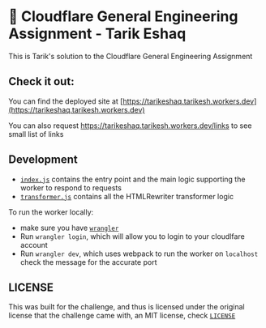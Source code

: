 # 👷 Cloudflare General Engineering Assignment - Tarik Eshaq

This is Tarik's solution to the Cloudflare General Engineering Assignment

## Check it out:
You can find the deployed site at [https://tarikeshaq.tarikesh.workers.dev](https://tarikeshaq.tarikesh.workers.dev)

You can also request https://tarikeshaq.tarikesh.workers.dev/links to see small list of links


## Development
- [`index.js`](./index.js) contains the entry point and the main logic supporting the worker to respond to requests
- [`transformer.js`](./transformer.js) contains all the HTMLRewriter transformer logic

To run the worker locally:
- make sure you have [`wrangler`](https://github.com/cloudflare/wrangler)
- Run `wrangler login`, which will allow you to login to your cloudlfare account
- Run `wrangler dev`, which uses webpack to run the worker on `localhost` check the message for the accurate port

## LICENSE
This was built for the challenge, and thus is licensed under the original license that the challenge came with,
an MIT license, check [`LICENSE`](./LICENSE)
